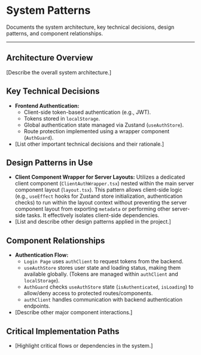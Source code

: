 # System Patterns

Documents the system architecture, key technical decisions, design patterns, and component relationships.

---

## Architecture Overview

[Describe the overall system architecture.]

## Key Technical Decisions

- **Frontend Authentication:**
    - Client-side token-based authentication (e.g., JWT).
    - Tokens stored in `localStorage`.
    - Global authentication state managed via Zustand (`useAuthStore`).
    - Route protection implemented using a wrapper component (`AuthGuard`).
- [List other important technical decisions and their rationale.]
## Design Patterns in Use

- **Client Component Wrapper for Server Layouts:** Utilizes a dedicated client component (`ClientAuthWrapper.tsx`) nested within the main server component layout (`layout.tsx`). This pattern allows client-side logic (e.g., `useEffect` hooks for Zustand store initialization, authentication checks) to run within the layout context without preventing the server component layout from exporting `metadata` or performing other server-side tasks. It effectively isolates client-side dependencies.
- [List and describe other design patterns applied in the project.]
## Component Relationships

- **Authentication Flow:**
    - `Login Page` uses `authClient` to request tokens from the backend.
    - `useAuthStore` stores user state and loading status, making them available globally. (Tokens are managed within `authClient` and `localStorage`).
    - `AuthGuard` checks `useAuthStore` state (`isAuthenticated`, `isLoading`) to allow/deny access to protected routes/components.
    - `authClient` handles communication with backend authentication endpoints.
- [Describe other major component interactions.]
## Critical Implementation Paths

- [Highlight critical flows or dependencies in the system.]